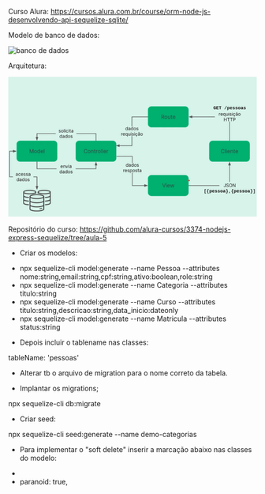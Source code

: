 Curso Alura: https://cursos.alura.com.br/course/orm-node-js-desenvolvendo-api-sequelize-sqlite/

Modelo de banco de dados:

![banco de dados](/arquivos-base/entidades.png)

Arquitetura:

![arquitetura](/arquivos-base/arquitetura.png)

Repositório do curso: https://github.com/alura-cursos/3374-nodejs-express-sequelize/tree/aula-5

- Criar os modelos:

* npx sequelize-cli model:generate --name Pessoa --attributes nome:string,email:string,cpf:string,ativo:boolean,role:string
* npx sequelize-cli model:generate --name Categoria --attributes titulo:string
* npx sequelize-cli model:generate --name Curso --attributes titulo:string,descricao:string,data_inicio:dateonly
* npx sequelize-cli model:generate --name Matricula --attributes status:string

- Depois incluir o tablename nas classes:

tableName: 'pessoas'

- Alterar tb o arquivo de migration para o nome correto da tabela.

- Implantar os migrations;

npx sequelize-cli db:migrate

- Criar seed:

npx sequelize-cli seed:generate --name demo-categorias

- Para implementar o "soft delete" inserir a marcação abaixo nas classes do modelo:

*
* paranoid: true,
